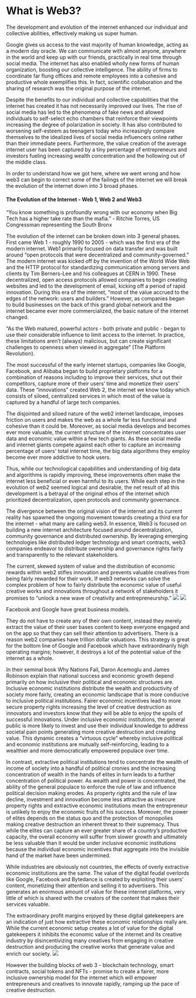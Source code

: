 # What is Web3?

The development and evolution of the internet enhanced our individual and collective abilities, effectively making us super human.&#x20;


Google gives us access to the vast majority of human knowledge, acting as a modern day oracle. We can communicate with almost anyone, anywhere in the world and keep up with our friends, practically in real time through social media. The internet has also enabled wholly new forms of human organization, boosting our collective intelligence. The ability of firms to coordinate far flung offices and remote employees into a cohesive and productive whole exemplifies this. In fact, scientific collaboration and the sharing of research was the original purpose of the internet.


Despite the benefits to our individual and collective capabilities that the internet has created it has not necessarily improved our lives. The rise of social media has led to the phenomena of fake news and allowed individuals to self-select echo chambers that reinforce their viewpoints increasing the degree of polarization in society. It has also contributed to worsening self-esteem as teenagers today who increasingly compare themselves to the idealized lives of social media influencers online rather than their immediate peers. Furthermore, the value creation of the average internet user has been captured by a tiny percentage of entrepreneurs and investors fueling increasing wealth concentration and the hollowing out of the middle class.


In order to understand how we got here, where we went wrong and how web3 can begin to correct some of the failings of the internet we will break the evolution of the internet down into 3 broad phases.


#### The Evolution of the Internet - Web 1, Web 2 and Web3
“You know something is profoundly wrong with our economy when Big Tech has a higher take rate than the mafia.” - Ritchie Torres, US Congressman representing the South Bronx


The evolution of the internet can be broken down into 3 general phases. First came Web 1 - roughly 1990 to 2005 - which was the first era of the modern internet. Web1 primarily focused on data transfer and was built around “open protocols that were decentralized and community-governed.” The modern internet was kicked off by the invention of the World Wide Web and the HTTP protocol for standardizing communication among servers and clients by Tim Berners-Lee and his colleagues at CERN in 1990. These decentralized, open access protocols allowed companies to begin creating websites and led to the development of email, kicking off a period of rapid innovation. During this era of the internet, “most of the value accrued to the edges of the network: users and builders.” However, as companies began to build businesses on the back of this grand global network and the internet became ever more commercialized, the basic nature of the internet changed.


“As the Web matured, powerful actors - both private and public - began to use their considerable influence to limit access to the internet. In practice, these limitations aren’t (always) malicious, but can create significant challenges to openness when viewed in aggregate” (The Platform Revolution).


The most successful of the early internet startups, companies like Google, Facebook, and Alibaba began to build proprietary platforms for a combination of reasons including to improve their services, shut out their competitors, capture more of their users’ time and monetize their users’ data. These “innovations” created Web 2, the internet we know today which consists of siloed, centralized services in which most of the value is captured by a handful of large tech companies.


The disjointed and siloed nature of the web2 internet landscape, imposes friction on users and makes the web as a whole far less functional and cohesive than it could be. Moreover, as social media develops and becomes ever more valuable, the current structure of the internet concentrates user data and economic value within a few tech giants. As these social media and internet giants compete against each other to capture an increasing percentage of users' total internet time, the big data algorithms they employ become ever more addictive to hook users.&#x20;


Thus, while our technological capabilities and understanding of big data and algorithms is rapidly improving, these improvements often make the internet less beneficial or even harmful to its users. While each step in the evolution of web2 seemed logical and desirable, the net result of all this development is a betrayal of the original ethos of the internet which prioritized decentralization, open protocols and community governance.


The divergence between the original vision of the internet and its current reality has spawned the ongoing movement towards creating a third era for the internet - what many are calling web3. In essence, Web3 is focused on building a new internet architecture focused around decentralization, community governance and distributed ownership. By leveraging emerging technologies like distributed ledger technology and smart contracts, web3 companies endeavor to distribute ownership and governance rights fairly and transparently to the relevant stakeholders.&#x20;


The current, skewed system of value and the distribution of economic rewards within web2 stifles innovation and prevents valuable creatives from being fairly rewarded for their work. If web3 networks can solve the complex problem of how to fairly distribute the economic value of useful creative works and innovations throughout a network of stakeholders it promises to “unlock a new wave of creativity and entrepreneurship.”
![](https://lh3.googleusercontent.com/k-YOq_26PSqwEZGwRyiO8uL8tjY6Rg-wMTAzjaLPiexLdDvi3-8tt7ZjIK7SRlIXESxFHvs6DjM0DA5mkAe5vKPR2KjU_fQMaQP2R-r5B6845H19x9n9irnbJounAjIiYepytJx07QsAAWQQr32qzTWCtaEWh3Gx)
![](https://lh6.googleusercontent.com/W-17FJrqSbPWemYt1ElLcAsVGDed93Omgkt29SmXq2u3Y2z3j4EPy61YpgozQ1V4-5j5NG3yUuDtTytx6lWZK0z_fars-gNDw0BV06i8bM5qeJ2qJkOoCGfNeGD-1JEDU6pBoBtkTnK-zD0cX7tZa7KLoEVU0RbQ)


Facebook and Google have great business models.&#x20;


They do not have to create any of their own content, instead they merely extract the value of their user bases content to keep everyone engaged and on the app so that they can sell their attention to advertisers. There is a reason web2 companies have trillion dollar valuations. This strategy is great for the bottom line of Google and Facebook which have extraordinarily high operating margins; however, it destroys a lot of the potential value of the internet as a whole.


In their seminal book Why Nations Fail, Daron Acemoglu and James Robinson explain that national success and economic growth depend primarily on how inclusive their political and economic structures are. Inclusive economic institutions distribute the wealth and productivity of society more fairly, creating an economic landscape that is more conducive to inclusive political institutions. Fairer economic incentives lead to more secure property rights increasing the level of creative destruction as innovators and investors know that they will be able to enjoy the spoils of successful innovations. Under inclusive economic institutions, the general public is more likely to invest and use their individual knowledge to address societal pain points generating more creative destruction and creating value. This dynamic creates a “virtuous cycle” whereby inclusive political and economic institutions are mutually self-reinforcing, leading to a wealthier and more democratically empowered populace over time.


In contrast, extractive political institutions tend to concentrate the wealth of income of society into a handful of political cronies and the increasing concentration of wealth in the hands of elites in turn leads to a further concentration of political power. As wealth and power is concentrated, the ability of the general populace to enforce the rule of law and influence political decision making erodes. As property rights and the rule of law decline, investment and innovation become less attractive as insecure property rights and extractive economic institutions mean the entrepreneur is unlikely to enjoy the economic fruits of his success. Moreover, the power of elites depends on the status quo and the protection of monopolies making creative destruction an inherent threat to their supremacy. Thus while the elites can capture an ever greater share of a country’s productive capacity, the overall economy will suffer from slower growth and ultimately be less valuable than it would be under inclusive economic institutions because the individual economic incentives that aggregate into the invisible hand of the market have been undermined.


While industries are obviously not countries, the effects of overly extractive economic institutions are the same. The value of the digital feudal overlords like Google, Facebook and Bytedance is created by exploiting their users' content, monetizing their attention and selling it to advertisers. This generates an enormous amount of value for these internet platforms, very little of which is shared with the creators of the content that makes their services valuable.&#x20;


The extraordinary profit margins enjoyed by these digital gatekeepers are an indication of just how extractive these economic relationships really are. While the current economic setup creates a lot of value for the digital gatekeepers it inhibits the economic value of the internet and its creative industry by disincentivizing many creatives from engaging in creative destruction and producing the creative works that generate value and enrich our society.
![](https://lh4.googleusercontent.com/EGFQ3fCki2YYqm8WByF-Zyl9M7W543hg8AfO1e6JC5oCaIS2kyaId5Oaf85KgDkT4lFOGJfxqEk_3DOlTHsyvqddYWUeXdQKgqXn1NMUqhp_0lIJ59TVVpD-NXfmZSDb9F_-WopiM98LdmtycSMwUeJAfoZvLtWQ)


However the building blocks of web 3 - blockchain technology, smart contracts, social tokens and NFTs - promise to create a fairer, more inclusive ownership model for the internet which will empower entrepreneurs and creatives to innovate rapidly, ramping up the pace of creative destruction.
